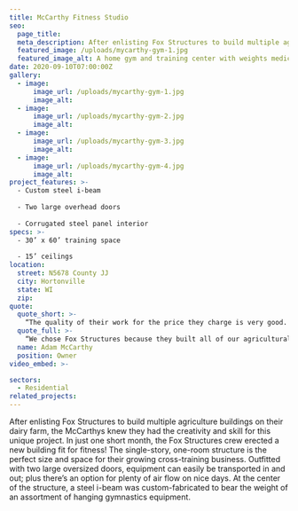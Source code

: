 ```yaml
---
title: McCarthy Fitness Studio
seo:
  page_title:
  meta_description: After enlisting Fox Structures to build multiple agriculture buildings on their dairy farm, the McCarthys knew they had the creativity and skill for this unique project.
  featured_image: /uploads/mycarthy-gym-1.jpg
  featured_image_alt: A home gym and training center with weights medicine balls and a variety of other workout equipment
date: 2020-09-10T07:00:00Z
gallery: 
  - image: 
      image_url: /uploads/mycarthy-gym-1.jpg
      image_alt:
  - image: 
      image_url: /uploads/mycarthy-gym-2.jpg
      image_alt:
  - image: 
      image_url: /uploads/mycarthy-gym-3.jpg
      image_alt:
  - image: 
      image_url: /uploads/mycarthy-gym-4.jpg
      image_alt:
project_features: >-
  - Custom steel i-beam
  
  - Two large overhead doors
  
  - Corrugated steel panel interior
specs: >-
  - 30’ x 60’ training space
  
  - 15’ ceilings
location:
  street: N5678 County JJ
  city: Hortonville
  state: WI
  zip:
quote:
  quote_short: >-
    “The quality of their work for the price they charge is very good. Their process is exceptional.”
  quote_full: >-
    “We chose Fox Structures because they built all of our agricultural buildings at the farm. We have developed a close relationship and keep going back to them. The quality of their work for the price they charge is very good. Their process is exceptional. Anytime you have questions or concerns they’re available to address them. It’s full-service … everything is taken care of. We would absolutely recommend them to others!”
  name: Adam McCarthy
  position: Owner
video_embed: >-

sectors:
  - Residential
related_projects: 
---
```


After enlisting Fox Structures to build multiple agriculture buildings on their dairy farm, the McCarthys knew they had the creativity and skill for this unique project. In just one short month, the Fox Structures crew erected a new building fit for fitness! The single-story, one-room structure is the perfect size and space for their growing cross-training business. Outfitted with two large oversized doors, equipment can easily be transported in and out; plus there’s an option for plenty of air flow on nice days. At the center of the structure, a steel i-beam was custom-fabricated to bear the weight of an assortment of hanging gymnastics equipment.